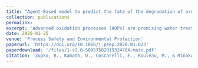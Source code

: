 ```yaml
---
title: "Agent-Based model to predict the fate of the degradation of organic compounds in the aqueous-phase UV/H<sub>2</sub>O<sub>2</sub> advanced oxidation process"
collection: publications
permalink: 
excerpt: 'Advanced oxidation processes (AOPs) are promising water treatment technologies used to destroy trace organic compounds. Yet, the inability to predict the degradation fate of trace organic compounds due to their diverse chemical structures and potential for transformation byproducts greatly limits AOP effectiveness. Current prediction methods are time consuming and discontinuous because they rely on conventional kinetic models that often require solving ‘stiff’ ordinary differential equations numerically. In this study, we present a novel approach to AOP degradation prediction that uses an agent-based model to represent the chemical entities of individual molecular species and to simulate the movement and reactions of these entities over time in a defined space. Predicted time-dependent concentration profiles of a parent test compound, acetone, and its transformation products in UV/H<sub>2</sub>O<sub>2</sub> AOP are shown to be consistent with our experimental observations.'
date: 2020-01-25
venue: 'Process Safety and Environmental Protection'
paperurl: 'https://doi.org/10.1016/j.psep.2020.01.023'
paperdownload: '/files/1-s2.0-S095758201932470X-main.pdf'
citation: 'Zupko, R., Kamath, D., Coscarelli, E., Rouleau, M., & Minakata, D. (2020). Agent-Based model to predict the fate of the degradation of organic compounds in the aqueous-phase UV/H2O2 advanced oxidation process. <i>Process Safety and Environmental Protection</i>, 136, 49-55.'
---
```

